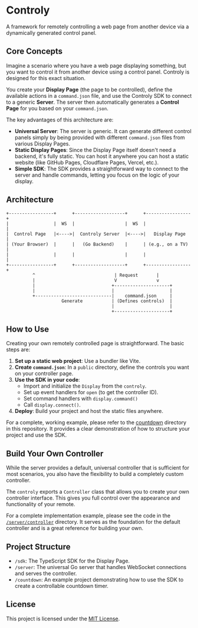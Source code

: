 # Controly

A framework for remotely controlling a web page from another device via a dynamically generated control panel.

## Core Concepts

Imagine a scenario where you have a web page displaying something, but you want to control it from another device using a control panel. Controly is designed for this exact situation.

You create your **Display Page** (the page to be controlled), define the available actions in a `command.json` file, and use the Controly SDK to connect to a generic **Server**. The server then automatically generates a **Control Page** for you based on your `command.json`.

The key advantages of this architecture are:

- **Universal Server**: The server is generic. It can generate different control panels simply by being provided with different `command.json` files from various Display Pages.
- **Static Display Pages**: Since the Display Page itself doesn't need a backend, it's fully static. You can host it anywhere you can host a static website (like GitHub Pages, Cloudflare Pages, Vercel, etc.).
- **Simple SDK**: The SDK provides a straightforward way to connect to the server and handle commands, letting you focus on the logic of your display.

## Architecture

```
+-----------------+      +-------------------+      +-----------------+
|                 |  WS  |                   |  WS  |                 |
|  Control Page   |<---->|  Controly Server  |<---->|   Display Page  |
| (Your Browser)  |      |   (Go Backend)    |      | (e.g., on a TV) |
|                 |      |                   |      |                 |
+-----------------+      +-------------------+      +-----------------+
          ^                              | Request       |
          |                              V               v
          |                             +---------------------+
          |                             |                     |
          +-----------------------------|    command.json     |
                     Generate           | (Defines controls)  |
                                        |                     |
                                        +---------------------+
```

## How to Use

Creating your own remotely controlled page is straightforward. The basic steps are:

1.  **Set up a static web project**: Use a bundler like Vite.
2.  **Create `command.json`**: In a `public` directory, define the controls you want on your controller page.
3.  **Use the SDK in your code**:
    - Import and initialize the `Display` from the `controly`.
    - Set up event handlers for `open` (to get the controller ID).
    - Set command handlers with `display.command()`
    - Call `display.connect()`.
4.  **Deploy**: Build your project and host the static files anywhere.

For a complete, working example, please refer to the [countdown](./countdown) directory in this repository. It provides a clear demonstration of how to structure your project and use the SDK.

## Build Your Own Controller

While the server provides a default, universal controller that is sufficient for most scenarios, you also have the flexibility to build a completely custom controller.

The `controly` exports a `Controller` class that allows you to create your own controller interface. This gives you full control over the appearance and functionality of your remote.

For a complete implementation example, please see the code in the [`/server/controller`](./server/controller/) directory. It serves as the foundation for the default controller and is a great reference for building your own.

## Project Structure

- `/sdk`: The TypeScript SDK for the Display Page.
- `/server`: The universal Go server that handles WebSocket connections and serves the controller.
- `/countdown`: An example project demonstrating how to use the SDK to create a controllable countdown timer.

## License

This project is licensed under the [MIT License](LICENSE).

